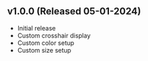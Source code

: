 ## v1.0.0 (Released 05-01-2024)
- Initial release
- Custom crosshair display
- Custom color setup
- Custom size setup